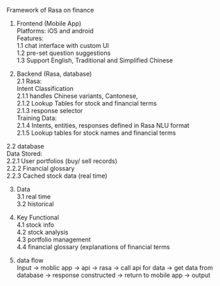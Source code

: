 Framework of Rasa on finance  
1.	Frontend (Mobile App)  
Platforms: iOS and android  
Features:  
1.1 chat interface with custom UI  
1.2	pre-set question suggestions  
1.3	Support English, Traditional and Simplified Chinese  

2.	Backend (Rasa, database)  
2.1	Rasa:  
Intent Classification  
	2.1.1 handles Chinese variants, Cantonese,  
	2.1.2 Lookup Tables for stock and financial terms  
  2.1.3 response selector  
Training Data:  
  2.1.4 Intents, entities, responses defined in Rasa NLU format  
2.1.5 Lookup tables for stock names and financial terms  

2.2 database  
	Data Stored:  
2.2.1	User portfolios (buy/ sell records)  
2.2.2	Financial glossary  
2.2.3	Cached stock data (real time)   
 
3.	Data  
3.1 real time  
3.2 historical  

4.	Key Functional  
4.1 stock info  
4.2 stock analysis  
4.3 portfolio management  
4.4 financial glossary (explanations of financial terms  
5. data flow  
 Input  →  moblic app  → api  → rasa  → call api for data  → get data from database  → response constructed  → return to mobile app  →  output

